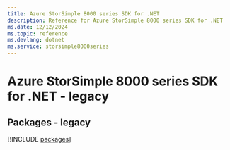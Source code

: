 ```yaml
---
title: Azure StorSimple 8000 series SDK for .NET
description: Reference for Azure StorSimple 8000 series SDK for .NET
ms.date: 12/12/2024
ms.topic: reference
ms.devlang: dotnet
ms.service: storsimple8000series
---
```

# Azure StorSimple 8000 series SDK for .NET - legacy
## Packages - legacy
[!INCLUDE [packages](storsimple-8000-series-index.md)]